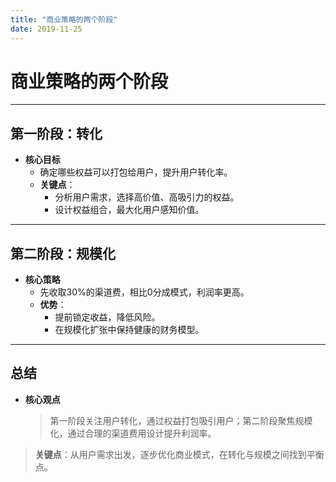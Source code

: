 ```yaml
---
title: "商业策略的两个阶段"
date: 2019-11-25
---
```


# 商业策略的两个阶段

---

## **第一阶段：转化**

- **核心目标**  
  - 确定哪些权益可以打包给用户，提升用户转化率。  
  - **关键点**：  
    - 分析用户需求，选择高价值、高吸引力的权益。  
    - 设计权益组合，最大化用户感知价值。  

---

## **第二阶段：规模化**

- **核心策略**  
  - 先收取30%的渠道费，相比0分成模式，利润率更高。  
  - **优势**：  
    - 提前锁定收益，降低风险。  
    - 在规模化扩张中保持健康的财务模型。  

---

## **总结**

- **核心观点**  
  > 第一阶段关注用户转化，通过权益打包吸引用户；第二阶段聚焦规模化，通过合理的渠道费用设计提升利润率。  

> **关键点**：从用户需求出发，逐步优化商业模式，在转化与规模之间找到平衡点。
